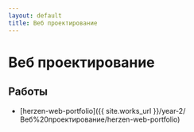 ```yaml
---
layout: default
title: Веб проектирование
---
```


# Веб проектирование

## Работы

- [herzen-web-portfolio]({{ site.works_url }}/year-2/Веб%20проектирование/herzen-web-portfolio) 